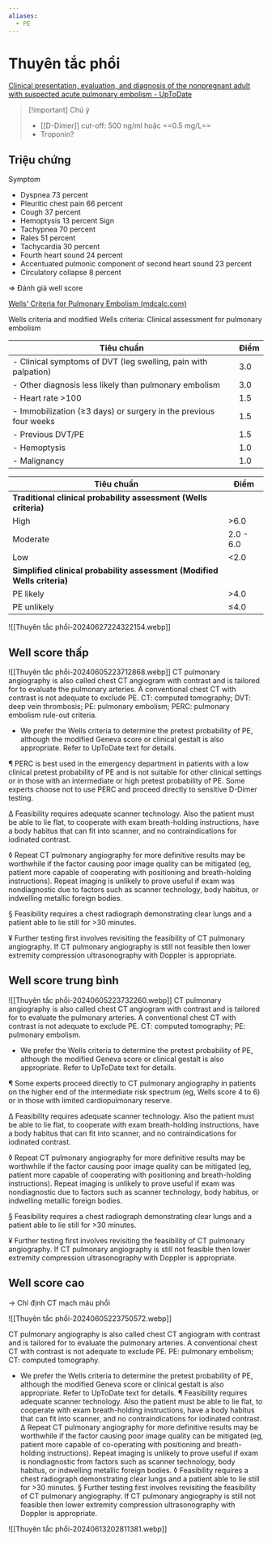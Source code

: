 ```yaml
---
aliases:
  - PE
---
```

# Thuyên tắc phổi

[Clinical presentation, evaluation, and diagnosis of the nonpregnant adult with suspected acute pulmonary embolism - UpToDate](https://www.uptodate.com/contents/clinical-presentation-evaluation-and-diagnosis-of-the-nonpregnant-adult-with-suspected-acute-pulmonary-embolism?source=history_widget)


> [!important] Chú ý
> - [[D-Dimer]] cut-off: 500 ng/ml hoặc ==0.5 mg/L==
> - [](D-Dimer.md) Troponin?


## Triệu chứng
Symptom
- Dyspnea	73 percent
- Pleuritic chest pain	66 percent
- Cough	37 percent
- Hemoptysis	13 percent
Sign
- Tachypnea	70 percent
- Rales	51 percent
- Tachycardia	30 percent
- Fourth heart sound	24 percent
- Accentuated pulmonic component of second heart sound	23 percent
- Circulatory collapse	8 percent

=> Đánh giá well score

[Wells' Criteria for Pulmonary Embolism (mdcalc.com)](https://www.mdcalc.com/calc/115/wells-criteria-pulmonary-embolism)

Wells criteria and modified Wells criteria: Clinical assessment for pulmonary embolism

| Tiêu chuẩn                                                               | Điểm       |
| ------------------------------------------------------------------------ | ---------- |
| - Clinical symptoms of DVT (leg swelling, pain with palpation)           | 3.0        |
| - Other diagnosis less likely than pulmonary embolism                    | 3.0        |
| - Heart rate >100                                                        | 1.5        |
| - Immobilization (≥3 days) or surgery in the previous four weeks         | 1.5        |
| - Previous DVT/PE                                                        | 1.5        |
| - Hemoptysis                                                             | 1.0        |
| - Malignancy                                                             | 1.0        |

| Tiêu chuẩn                                                               | Điểm       |
| ------------------------------------------------------------------------ | ---------- |
| **Traditional clinical probability assessment (Wells criteria)**         |            |
| High                                                                     | >6.0       |
| Moderate                                                                 | 2.0 - 6.0 |
| Low                                                                      | <2.0       |
| **Simplified clinical probability assessment (Modified Wells criteria)** |            |
| PE likely                                                                | >4.0       |
| PE unlikely                                                              | ≤4.0       |

![[Thuyên tắc phổi-20240627224322154.webp]]

## Well score thấp

![[Thuyên tắc phổi-20240605223712868.webp]]
CT pulmonary angiography is also called chest CT angiogram with contrast and is tailored for to evaluate the pulmonary arteries. A conventional chest CT with contrast is not adequate to exclude PE.
CT: computed tomography; DVT: deep vein thrombosis; PE: pulmonary embolism; PERC: pulmonary embolism rule-out criteria.

* We prefer the Wells criteria to determine the pretest probability of PE, although the modified Geneva score or clinical gestalt is also appropriate. Refer to UpToDate text for details.

¶ PERC is best used in the emergency department in patients with a low clinical pretest probability of PE and is not suitable for other clinical settings or in those with an intermediate or high pretest probability of PE. Some experts choose not to use PERC and proceed directly to sensitive D-Dimer testing.

Δ Feasibility requires adequate scanner technology. Also the patient must be able to lie flat, to cooperate with exam breath-holding instructions, have a body habitus that can fit into scanner, and no contraindications for iodinated contrast.

◊ Repeat CT pulmonary angiography for more definitive results may be worthwhile if the factor causing poor image quality can be mitigated (eg, patient more capable of cooperating with positioning and breath-holding instructions). Repeat imaging is unlikely to prove useful if exam was nondiagnostic due to factors such as scanner technology, body habitus, or indwelling metallic foreign bodies.

§ Feasibility requires a chest radiograph demonstrating clear lungs and a patient able to lie still for >30 minutes.

¥ Further testing first involves revisiting the feasibility of CT pulmonary angiography. If CT pulmonary angiography is still not feasible then lower extremity compression ultrasonography with Doppler is appropriate.
## Well score trung bình

![[Thuyên tắc phổi-20240605223732260.webp]]
CT pulmonary angiography is also called chest CT angiogram with contrast and is tailored for to evaluate the pulmonary arteries. A conventional chest CT with contrast is not adequate to exclude PE.
CT: computed tomography; PE: pulmonary embolism.

* We prefer the Wells criteria to determine the pretest probability of PE, although the modified Geneva score or clinical gestalt is also appropriate. Refer to UpToDate text for details.

¶ Some experts proceed directly to CT pulmonary angiography in patients on the higher end of the intermediate risk spectrum (eg, Wells score 4 to 6) or in those with limited cardiopulmonary reserve.

Δ Feasibility requires adequate scanner technology. Also the patient must be able to lie flat, to cooperate with exam breath-holding instructions, have a body habitus that can fit into scanner, and no contraindications for iodinated contrast.

◊ Repeat CT pulmonary angiography for more definitive results may be worthwhile if the factor causing poor image quality can be mitigated (eg, patient more capable of cooperating with positioning and breath-holding instructions). Repeat imaging is unlikely to prove useful if exam was nondiagnostic due to factors such as scanner technology, body habitus, or indwelling metallic foreign bodies.

§ Feasibility requires a chest radiograph demonstrating clear lungs and a patient able to lie still for >30 minutes.

¥ Further testing first involves revisiting the feasibility of CT pulmonary angiography. If CT pulmonary angiography is still not feasible then lower extremity compression ultrasonography with Doppler is appropriate.
## Well score cao
-> Chỉ định CT mạch máu phổi


![[Thuyên tắc phổi-20240605223750572.webp]]

CT pulmonary angiography is also called chest CT angiogram with contrast and is tailored for to evaluate the pulmonary arteries. A conventional chest CT with contrast is not adequate to exclude PE.
PE: pulmonary embolism; CT: computed tomography.
* We prefer the Wells criteria to determine the pretest probability of PE, although the modified Geneva score or clinical gestalt is also appropriate. Refer to UpToDate text for details.
¶ Feasibility requires adequate scanner technology. Also the patient must be able to lie flat, to cooperate with exam breath-holding instructions, have a body habitus that can fit into scanner, and no contraindications for iodinated contrast.
Δ Repeat CT pulmonary angiography for more definitive results may be worthwhile if the factor causing poor image quality can be mitigated (eg, patient more capable of co-operating with positioning and breath-holding instructions). Repeat imaging is unlikely to prove useful if exam is nondiagnostic from factors such as scanner technology, body habitus, or indwelling metallic foreign bodies.
◊ Feasibility requires a chest radiograph demonstrating clear lungs and a patient able to lie still for >30 minutes.
§ Further testing first involves revisiting the feasibility of CT pulmonary angiography. If CT pulmonary angiography is still not feasible then lower extremity compression ultrasonography with Doppler is appropriate.


![[Thuyên tắc phổi-20240613202811381.webp]]